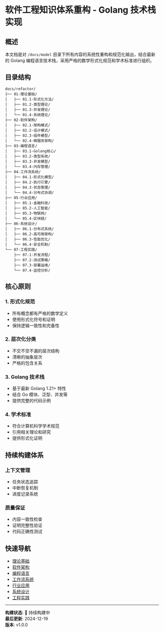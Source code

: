 # 软件工程知识体系重构 - Golang 技术栈实现

## 概述

本文档是对 `/docs/model` 目录下所有内容的系统性重构和规范化输出，结合最新的 Golang 编程语言技术栈，采用严格的数学形式化规范和学术标准进行组织。

## 目录结构

```text
docs/refactor/
├── 01-理论基础/
│   ├── 01.1-形式化方法/
│   ├── 01.2-类型理论/
│   ├── 01.3-并发理论/
│   └── 01.4-系统理论/
├── 02-软件架构/
│   ├── 02.1-架构模式/
│   ├── 02.2-设计模式/
│   ├── 02.3-组件模型/
│   └── 02.4-微服务架构/
├── 03-编程语言/
│   ├── 03.1-Golang核心/
│   ├── 03.2-类型系统/
│   ├── 03.3-并发模型/
│   └── 03.4-内存管理/
├── 04-工作流系统/
│   ├── 04.1-形式化模型/
│   ├── 04.2-执行引擎/
│   ├── 04.3-状态管理/
│   └── 04.4-分布式协调/
├── 05-行业应用/
│   ├── 05.1-金融科技/
│   ├── 05.2-人工智能/
│   ├── 05.3-物联网/
│   └── 05.4-区块链/
├── 06-系统设计/
│   ├── 06.1-分布式系统/
│   ├── 06.2-高可用架构/
│   ├── 06.3-性能优化/
│   └── 06.4-安全机制/
└── 07-工程实践/
    ├── 07.1-开发流程/
    ├── 07.2-测试策略/
    ├── 07.3-部署运维/
    └── 07.4-监控分析/
```

## 核心原则

### 1. 形式化规范

- 所有概念都有严格的数学定义
- 使用形式化符号和证明
- 保持逻辑一致性和完备性

### 2. 层次化分类

- 不交不空不漏的层次结构
- 清晰的抽象层次
- 严格的包含关系

### 3. Golang 技术栈

- 基于最新 Golang 1.21+ 特性
- 结合 Go 模块、泛型、并发等
- 提供完整的代码示例

### 4. 学术标准

- 符合计算机科学学术规范
- 引用相关理论和研究
- 提供形式化证明

## 持续构建体系

### 上下文管理

- 任务状态追踪
- 中断恢复机制
- 进度记录系统

### 质量保证

- 内容一致性检查
- 证明完整性验证
- 代码正确性测试

## 快速导航

- [理论基础](./01-理论基础/README.md)
- [软件架构](./02-软件架构/README.md)
- [编程语言](./03-编程语言/README.md)
- [工作流系统](./04-工作流系统/README.md)
- [行业应用](./05-行业应用/README.md)
- [系统设计](./06-系统设计/README.md)
- [工程实践](./07-工程实践/README.md)

---

**构建状态**: 🚀 持续构建中  
**最后更新**: 2024-12-19  
**版本**: v1.0.0
